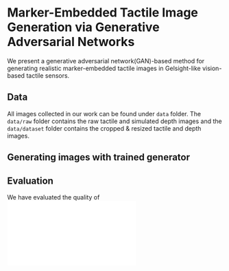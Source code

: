# Marker-Embedded Tactile Image Generation via Generative Adversarial Networks
We present a generative adversarial network(GAN)-based method for generating realistic marker-embedded tactile images in Gelsight-like vision-based tactile sensors.

## Data
All images collected in our work can be found under `data` folder.
The `data/raw` folder contains the raw tactile and simulated depth images and the `data/dataset` folder contains the cropped & resized tactile and depth images.

## Generating images with trained generator


## Evaluation
We have evaluated the quality of 
![image_result](./doc/image_result.pdf)
